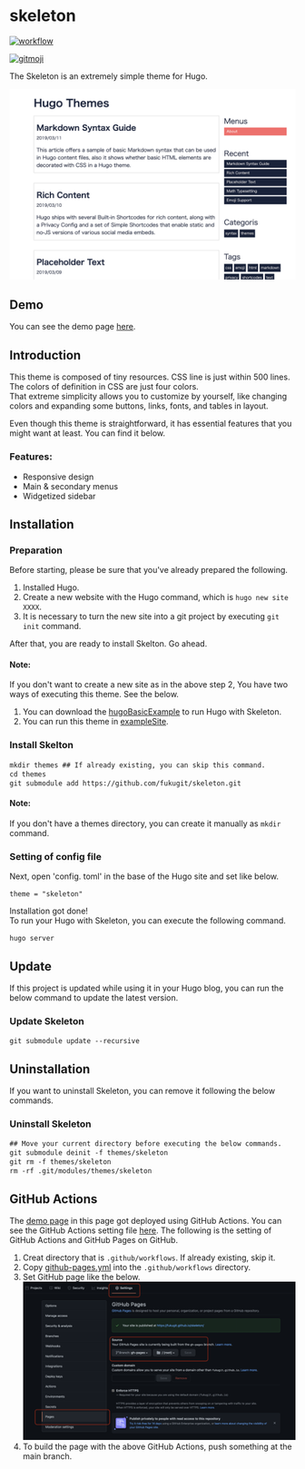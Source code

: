 # skeleton
[![workflow](https://github.com/fukugit/skeleton/actions/workflows/github-pages.yml/badge.svg)](https://github.com/fukugit/skeleton/actions)

[![gitmoji](https://img.shields.io/badge/gitmoji-%20😜%20😍-FFDD67.svg?style=flat-square)](https://gitmoji.dev)



The Skeleton is an extremely simple theme for Hugo.  

![image](./images/screenshot.png)

## Demo
You can see the demo page [here](https://fukugit.github.io/skeleton/).  

## Introduction
This theme is composed of tiny resources. CSS line is just within 500 lines. The colors of definition in CSS are just four colors.  
That extreme simplicity allows you to customize by yourself, like changing colors and expanding some buttons, links, fonts, and tables in layout.  

Even though this theme is straightforward, it has essential features that you might want at least. You can find it below.  

### Features:
- Responsive design
- Main & secondary menus
- Widgetized sidebar

## Installation
### Preparation
Before starting, please be sure that you've already prepared the following.  
1. Installed Hugo.
1. Create a new website with the Hugo command, which is ```hugo new site XXXX```. 
1. It is necessary to turn the new site into a git project by executing ```git init``` command.  

After that, you are ready to install Skelton. Go ahead.

#### Note:
If you don't want to create a new site as in the above step 2, You have two ways of executing this theme. See the below.  

1. You can download the [hugoBasicExample](https://github.com/gohugoio/hugoBasicExample) to run Hugo with Skeleton.  
1. You can run this theme in [exampleSite](./exampleSite). 

### Install Skelton
```
mkdir themes ## If already existing, you can skip this command.
cd themes
git submodule add https://github.com/fukugit/skeleton.git
```

#### Note:
If you don't have a themes directory, you can create it manually as ```mkdir``` command.  

### Setting of config file
Next, open 'config. toml' in the base of the Hugo site and set like below.  
```
theme = "skeleton"
```

Installation got done!  
To run your Hugo with Skeleton, you can execute the following command.  
```
hugo server
```

## Update
If this project is updated while using it in your Hugo blog, you can run the below command to update the latest version.  
### Update Skeleton
```
git submodule update --recursive
```

## Uninstallation
If you want to uninstall Skeleton, you can remove it following the below commands.
### Uninstall Skeleton
```
## Move your current directory before executing the below commands.
git submodule deinit -f themes/skeleton
git rm -f themes/skeleton
rm -rf .git/modules/themes/skeleton
```

## GitHub Actions
The [demo page](https://fukugit.github.io/skeleton/) in this page got deployed using GitHub Actions. You can see the GitHub Actions setting file [here](./.github/workflows/github-pages.yml). The following is the setting of GitHub Actions and GitHub Pages on GitHub.  
1. Creat directory that is ```.github/workflows```. If already existing, skip it.  
1. Copy [github-pages.yml](./.github/workflows/github-pages.yml) into the ```.github/workflows``` directory.  
1. Set GitHub page like the below.  
![image](./images/GitHupPage.png)
1. To build the page with the above GitHub Actions, push something at the main branch.  

